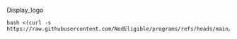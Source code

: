 Display_logo

```
bash <(curl -s https://raw.githubusercontent.com/NodEligible/programs/refs/heads/main/display_logo.sh)
```
